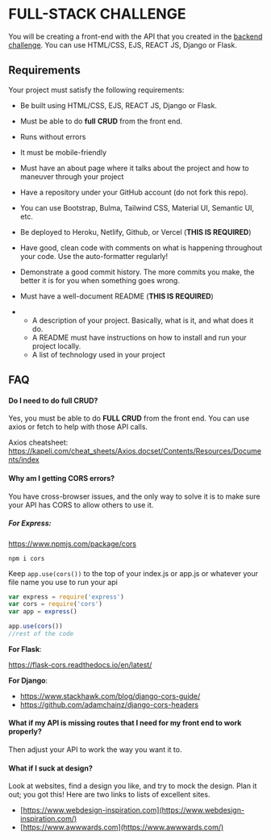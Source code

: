 # FULL-STACK CHALLENGE

You will be creating a front-end with the API that you created in the [backend challenge](https://github.com/dcartist/Backend-challenge). You can use HTML/CSS, EJS, REACT JS, Django or Flask. 

## Requirements

Your project must satisfy the following requirements:

- Be built using HTML/CSS, EJS, REACT JS, Django or Flask.

- Must be able to do **full** **CRUD** from the front end.

- Runs without errors

- It must be mobile-friendly

- Must have an about page where it talks about the project and how to maneuver through your project

- Have a repository under your GitHub account (do not fork this repo).

- You can use Bootstrap, Bulma, Tailwind CSS, Material UI, Semantic UI, etc. 

- Be deployed to Heroku, Netlify, Github, or Vercel (**THIS IS REQUIRED**)

- Have good, clean code with comments on what is happening throughout your code. Use the auto-formatter regularly!

- Demonstrate a good commit history. The more commits you make, the better it is for you when something goes wrong.

- Must have a well-document README (**THIS IS REQUIRED**)

- - A description of your project. Basically, what is it, and what does it do.
  - A README must have instructions on how to install and run your project locally.
  - A list of technology used in your project

## FAQ

#### Do I need to do full CRUD?

Yes, you must be able to do **FULL CRUD** from the front end. You can use axios or fetch to help with those API calls.

Axios cheatsheet: https://kapeli.com/cheat_sheets/Axios.docset/Contents/Resources/Documents/index

#### **Why am I getting CORS errors?**

You have cross-browser issues, and the only way to solve it is to make sure your API has CORS to allow others to use it.



##### **For Express**:

https://www.npmjs.com/package/cors

```
npm i cors
```

Keep `app.use(cors())` to the top of your index.js or app.js or whatever your file name you use to run your api

```javascript
var express = require('express')
var cors = require('cors')
var app = express()

app.use(cors())
//rest of the code
```



**For Flask**:

https://flask-cors.readthedocs.io/en/latest/

**For Django**:

- https://www.stackhawk.com/blog/django-cors-guide/
- https://github.com/adamchainz/django-cors-headers



#### **What if my API is missing routes that I need for my front end to work properly?**

Then adjust your API to work the way you want it to.

#### **What if I suck at design?**

Look at websites, find a design you like, and try to mock the design. Plan it out; you got this! Here are two links to lists of excellent sites.

- [https://www.webdesign-inspiration.com](https://www.webdesign-inspiration.com/)
- [https://www.awwwards.com](https://www.awwwards.com/)


